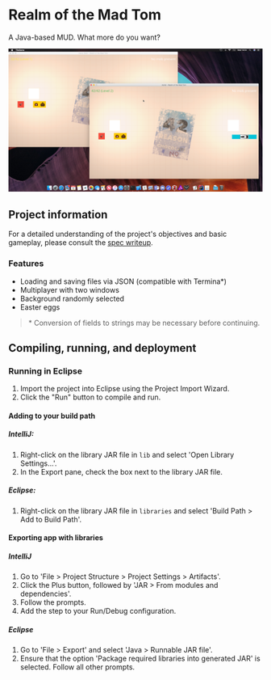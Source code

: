 # Realm of the Mad Tom
A Java-based MUD. What more do you want?

![GUI](gui.png)

## Project information
For a detailed understanding of the project's objectives and basic gameplay, please consult the [spec writeup](SPEC.md).

### Features
- Loading and saving files via JSON (compatible with Termina*)
- Multiplayer with two windows
- Background randomly selected
- Easter eggs

> \* Conversion of fields to strings may be necessary before continuing.

## Compiling, running, and deployment
### Running in Eclipse
1. Import the project into Eclipse using the Project Import Wizard.
2. Click the "Run" button to compile and run.

#### Adding to your build path
##### IntelliJ:
1. Right-click on the library JAR file in `lib` and select 'Open Library Settings...'.
2. In the Export pane, check the box next to the library JAR file.

##### Eclipse:
1. Right-click on the library JAR file in `libraries` and select 'Build Path > Add to Build Path'.

#### Exporting app with libraries
##### IntelliJ
1. Go to 'File > Project Structure > Project Settings > Artifacts'.
2. Click the Plus button, followed by 'JAR > From modules and dependencies'.
3. Follow the prompts.
4. Add the step to your Run/Debug configuration.

##### Eclipse
1. Go to 'File > Export' and select 'Java > Runnable JAR file'.
2. Ensure that the option 'Package required libraries into generated JAR' is selected. Follow all other prompts.